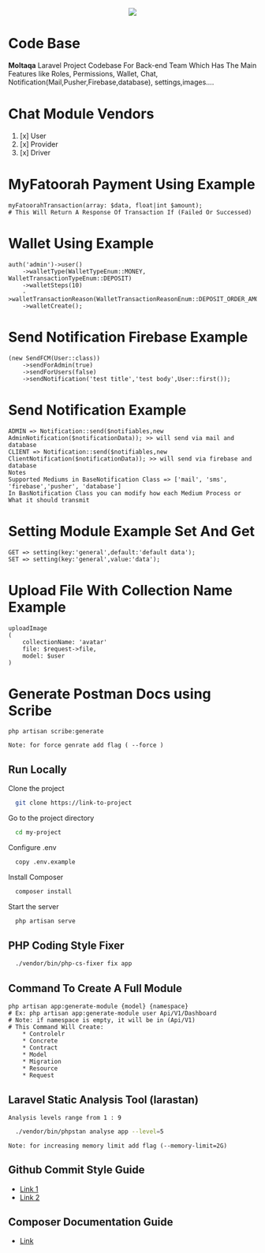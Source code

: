 <p align="center"><a href="https://www.linkedin.com/company/moltaqa/"
target="_blank">
<img src="https://scontent.fcai19-3.fna.fbcdn.net/v/t39.30808-6/295064610_450347597101663_8667352545573167439_n.jpg?_nc_cat=105&ccb=1-7&_nc_sid=a2f6c7&_nc_ohc=DclAfTKddr8AX_aagC5&_nc_ht=scontent.fcai19-3.fna&oh=00_AfCbqd6tDgsqs2y4grNdlX7vtIpczLSbqdQFB3aUqrkCSQ&oe=652594FA"></a></p>



# Code Base

**Moltaqa** Laravel Project Codebase For Back-end Team
Which Has The Main Features like
Roles, Permissions, Wallet, Chat, Notification(Mail,Pusher,Firebase,database), settings,images....

# Chat Module Vendors
1. [x] User
2. [x] Provider
3. [x] Driver

# MyFatoorah Payment Using Example

    myFatoorahTransaction(array: $data, float|int $amount);
    # This Will Return A Response Of Transaction If (Failed Or Successed)

# Wallet Using Example

    auth('admin')->user()
        ->walletType(WalletTypeEnum::MONEY, WalletTransactionTypeEnum::DEPOSIT)
        ->walletSteps(10)
        ->walletTransactionReason(WalletTransactionReasonEnum::DEPOSIT_ORDER_AMOUNT)
        ->walletCreate();

# Send Notification Firebase Example

    (new SendFCM(User::class))
        ->sendForAdmin(true)
        ->sendForUsers(false)
        ->sendNotification('test title','test body',User::first());

# Send Notification Example

    ADMIN => Notification::send($notifiables,new AdminNotification($notificationData)); >> will send via mail and database
    CLIENT => Notification::send($notifiables,new ClientNotification($notificationData)); >> will send via firebase and database
    Notes
    Supported Mediums in BaseNotification Class => ['mail', 'sms', 'firebase','pusher', 'database']
    In BasNotification Class you can modify how each Medium Process or What it should transmit

# Setting Module Example Set And Get

    GET => setting(key:'general',default:'default data');
    SET => setting(key:'general',value:'data');

# Upload File With Collection Name Example

    uploadImage
    (
        collectionName: 'avatar'
        file: $request->file,
        model: $user
    )

# Generate Postman Docs using Scribe

    php artisan scribe:generate

    Note: for force genrate add flag ( --force )

## Run Locally

Clone the project

```bash
  git clone https://link-to-project
```

Go to the project directory

```bash
  cd my-project
```

Configure .env

```bash
  copy .env.example
```

Install Composer

```bash
  composer install
```

Start the server

```bash
  php artisan serve
```

## PHP Coding Style Fixer

```bash
  ./vendor/bin/php-cs-fixer fix app
```

## Command To Create A Full Module
    
    php artisan app:generate-module {model} {namespace}
    # Ex: php artisan app:generate-module user Api/V1/Dashboard
    # Note: if namespace is empty, it will be in (Api/V1)
    # This Command Will Create:
        * Controlelr
        * Concrete
        * Contract
        * Model
        * Migration
        * Resource
        * Request


## Laravel Static Analysis Tool (larastan)

    Analysis levels range from 1 : 9

```bash
  ./vendor/bin/phpstan analyse app --level=5
```
    Note: for increasing memory limit add flag (--memory-limit=2G)

## Github Commit Style Guide

- [Link 1](https://gist.github.com/ericavonb/3c79e5035567c8ef3267)
- [Link 2](https://gist.github.com/abravalheri/34aeb7b18d61392251a2)

## Composer Documentation Guide

- [Link](https://getcomposer.org/doc/articles/scripts.md)
